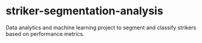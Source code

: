# striker-segmentation-analysis
Data analytics and machine learning project to segment and classify strikers based on performance metrics.
